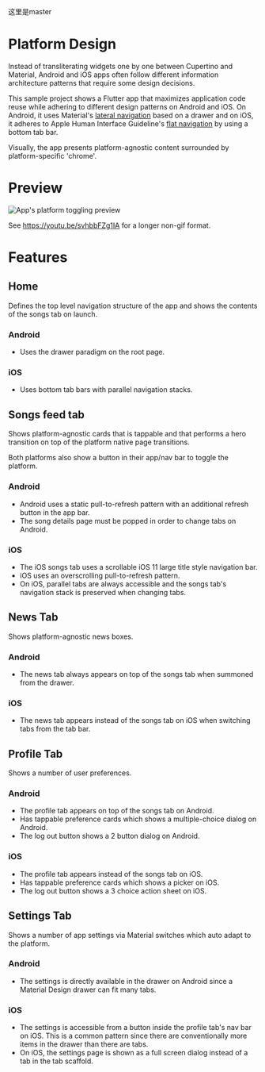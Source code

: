 这里是master

# Platform Design

Instead of transliterating widgets one by one between Cupertino and Material,
Android and iOS apps often follow different information architecture patterns
that require some design decisions.

This sample project shows a Flutter app that maximizes application code reuse
while adhering to different design patterns on Android and iOS. On
Android, it uses Material's [lateral navigation](https://material.io/design/navigation/understanding-navigation.html#types-of-navigation)
based on a drawer and on iOS, it adheres to Apple Human Interface Guideline's
[flat navigation](https://developer.apple.com/design/human-interface-guidelines/ios/app-architecture/navigation/)
by using a bottom tab bar.

Visually, the app presents platform-agnostic content surrounded by
platform-specific 'chrome'.

# Preview

![App's platform toggling preview](adaptive-overview.gif)

See https://youtu.be/svhbbFZg1IA for a longer non-gif format.

# Features

## Home

Defines the top level navigation structure of the app and shows the contents
of the songs tab on launch.

### Android

* Uses the drawer paradigm on the root page.

### iOS

* Uses bottom tab bars with parallel navigation stacks.

## Songs feed tab

Shows platform-agnostic cards that is tappable and that performs a hero
transition on top of the platform native page transitions.

Both platforms also show a button in their app/nav bar to toggle the platform.

### Android

* Android uses a static pull-to-refresh pattern with an additional refresh
button in the app bar.
* The song details page must be popped in order to change tabs on Android.

### iOS

* The iOS songs tab uses a scrollable iOS 11 large title style navigation bar.
* iOS uses an overscrolling pull-to-refresh pattern.
* On iOS, parallel tabs are always accessible and the songs tab's navigation
stack is preserved when changing tabs.

## News Tab

Shows platform-agnostic news boxes.

### Android

* The news tab always appears on top of the songs tab when summoned from the
drawer.

### iOS

* The news tab appears instead of the songs tab on iOS when switching tabs from
the tab bar.

## Profile Tab

Shows a number of user preferences.

### Android

* The profile tab appears on top of the songs tab on Android.
* Has tappable preference cards which shows a multiple-choice dialog on Android.
* The log out button shows a 2 button dialog on Android.

### iOS

* The profile tab appears instead of the songs tab on iOS.
* Has tappable preference cards which shows a picker on iOS.
* The log out button shows a 3 choice action sheet on iOS.

## Settings Tab

Shows a number of app settings via Material switches which auto adapt to the
platform.

### Android

* The settings is directly available in the drawer on Android since a Material
Design drawer can fit many tabs.

### iOS

* The settings is accessible from a button inside the profile tab's nav bar on
iOS. This is a common pattern since there are conventionally more items in the
drawer than there are tabs.
* On iOS, the settings page is shown as a full screen dialog instead of a tab
in the tab scaffold.
